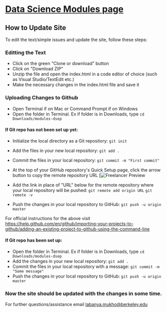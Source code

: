 # [Data Science Modules page](https://labanyamukhopadhyay.github.io/modules-dsep/)


## How to Update Site

To edit the text/simple issues and update the site, follow these steps:

### Editting the Text
* Click on the green "Clone or download" button
* Click on "Download ZIP"
* Unzip the file and open the index.html in a code editor of choice (such as Visual Studio/TextEdit etc.)
* Make the necessary changes in the index.html file and save it

### Uploading Changes to Github
* Open Terminal if on Mac or Command Prompt if on Windows
* Open the folder in Terminal. Ex if folder is in Downloads, type `cd Downloads/modules-dsep`
#### If Git repo has not been set up yet:
* Initialize the local directory as a Git repository: `git init`
* Add the files in your new local repository: `git add .`
* Commit the files in your local repository: `git commit -m "First commit" `
* At the top of your GitHub repository's Quick Setup page, click the arrow button to copy the remote repository URL
[![Freelancer Preview](https://help.github.com/assets/images/help/repository/copy-remote-repository-url-quick-setup.png)

* Add the link in place of "URL" below for the remote repository where your local repository will be pushed: 
`git remote add origin URL`
`git remote -v`
* Push the changes in your local repository to GitHub: `git push -u origin master`

For official instructions for the above visit https://help.github.com/en/github/importing-your-projects-to-github/adding-an-existing-project-to-github-using-the-command-line

#### If Git repo has been set up:
* Open the folder in Terminal. Ex if folder is in Downloads, type `cd Downloads/modules-dsep`
* Add the changes in your new local repository: `git add .`
* Commit the files in your local repository with a message: `git commit -m "Some message" `
* Push the changes in your local repository to GitHub: `git push -u origin master`


### Now the site should be updated with the changes in some time. 
For further questions/assistance email labanya.mukho@berkeley.edu





